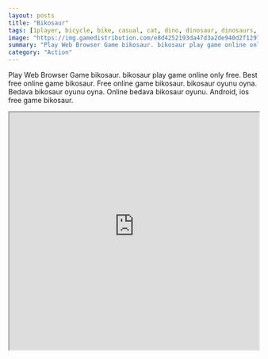 ```yaml
---
layout: posts
title: "Bikosaur"
tags: [1player, bicycle, bike, casual, cat, dino, dinosaur, dinosaurs, html5, mobile, free, online, games, oyna, game, free, games, play, play, games]
image: "https://img.gamedistribution.com/e8d4252193da47d3a2de940d2f12974a-512x512.jpeg"
summary: "Play Web Browser Game bikosaur. bikosaur play game online only free. Best free online game bikosaur. Free online game bikosaur. bikosaur oyunu oyna. Bedava bikosaur oyunu oyna. Online bedava bikosaur oyunu. Android, ios free game bikosaur."
category: "Action"
---
```


Play Web Browser Game bikosaur. bikosaur play game online only free. Best free online game bikosaur. Free online game bikosaur. bikosaur oyunu oyna. Bedava bikosaur oyunu oyna. Online bedava bikosaur oyunu. Android, ios free game bikosaur.

<iframe width="100%" height="480px;" src="https://html5.gamedistribution.com/e8d4252193da47d3a2de940d2f12974a/"></iframe>